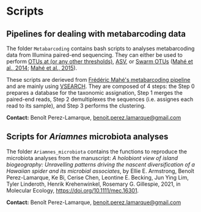 # Scripts


## Pipelines for dealing with metabarcoding data

The folder  `Metabarcoding`  contains bash scripts to analyses metabarcoding data from Illumina paired-end sequencing. They can either be used to perform [OTUs at (or any other thresholds)](https://github.com/BPerezLamarque/Scripts/blob/master/Metabarcoding/pipeline_OTU97%.sh), [ASV](https://github.com/BPerezLamarque/Scripts/blob/master/Metabarcoding/pipeline_ASV.sh), or  [Swarm OTUs](https://github.com/BPerezLamarque/Scripts/blob/master/Metabarcoding/pipeline_OTU_Swarm.sh) ([Mahé et al., 2014](https://peerj.com/articles/593/); [Mahé et al., 2015](https://www.ncbi.nlm.nih.gov/pmc/articles/PMC4690345/pdf/peerj-03-1420.pdf)). 

These scripts are derieved from [Frédéric Mahé's metabarcoding pipeline](https://github.com/frederic-mahe/swarm/wiki/Fred's-metabarcoding-pipeline) and are mainly using [VSEARCH](https://github.com/torognes/vsearch). They are composed of 4 steps: the Step 0 prepares a database for the taxonomic assignation, Step 1 merges the paired-end reads, Step 2 demultiplexes the sequences (i.e. assignes each read to its sample), and Step 3 performs the clustering. 

**Contact:** Benoît Perez-Lamarque, benoit.perez.lamarque@gmail.com




## Scripts for *Ariamnes* microbiota analyses 

The folder  `Ariamnes_microbiota`  contains the functions to reproduce the microbiota analyses from the manuscript: *A holobiont view of island biogeography: Unravelling patterns driving the nascent diversification of a Hawaiian spider and its microbial associates*, by Ellie E. Armstrong, Benoît Perez-Lamarque, Ke Bi, Cerise Chen, Leontine E. Becking, Jun Ying Lim, Tyler Linderoth, Henrik Krehenwinkel, Rosemary G. Gillespie, 2021, in Molecular Ecology, https://doi.org/10.1111/mec.16301.


**Contact:** Benoît Perez-Lamarque, benoit.perez.lamarque@gmail.com
